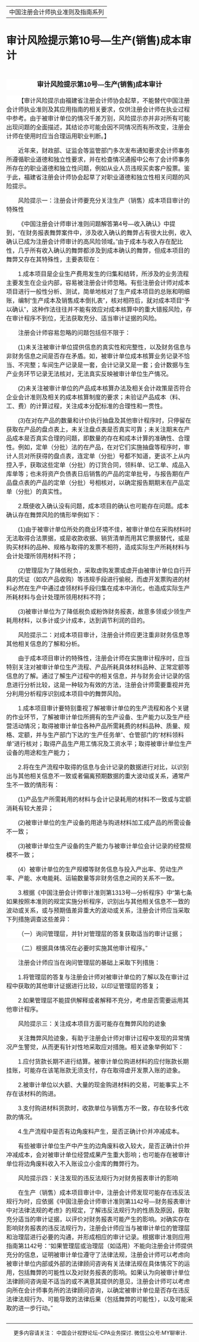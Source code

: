 ﻿<!DOCTYPE HTML PUBLIC "-//W3C//DTD HTML 4.0 Transitional//EN">
<HTML xmlns:o = "urn:schemas-microsoft-com:office:office"><HEAD><TITLE>审计风险提示第10号—生产(销售)成本审计</TITLE>
<META content="text/html; charset=gb2312" http-equiv=Content-Type>
<META name=GENERATOR content="MSHTML 11.00.10570.1001"><LINK rel=stylesheet 
href="_template.css"></HEAD>
<BODY>
<DIV id=nsbanner>
<DIV id=bannerrow1>
<TABLE class=bannerparthead>
  <TBODY>
  <TR id=hdr>
    <TD class=runninghead noWrap>中国注册会计师执业准则及指南系列</TD></TR></TBODY></TABLE></DIV>
<DIV id=titlerow>
<H1 class=dtH1>审计风险提示第10号—生产(销售)成本审计</H1></DIV></DIV>
<DIV id=nstext><BR>
<P class=cntitle 
style="BACKGROUND: white; TEXT-ALIGN: center; MARGIN: 7.5pt 0cm 0pt; LINE-HEIGHT: 22.5pt" 
align=center><A name=_GoBack></A><B><SPAN 
style='FONT-SIZE: 13.5pt; FONT-FAMILY: "微软雅黑",sans-serif'>审计风险提示第<SPAN 
lang=EN-US>10</SPAN>号—生产<SPAN lang=EN-US>(</SPAN>销售<SPAN 
lang=EN-US>)</SPAN>成本审计<SPAN lang=EN-US><o:p></o:p></SPAN></SPAN></B></P>
<P class=doc-a 
style="BOX-SIZING: border-box; BACKGROUND: white; WORD-SPACING: 0px; ORPHANS: 2; WIDOWS: 2; MARGIN: 11.25pt 0cm 0pt; TEXT-INDENT: 24pt; font-variant-ligatures: normal; font-variant-caps: normal; -webkit-text-stroke-width: 0px; text-decoration-style: initial; text-decoration-color: initial"><A 
style="BOX-SIZING: border-box" name=No2></A><SPAN 
style='FONT-FAMILY: "微软雅黑",sans-serif'><FONT 
size=3>【审计风险提示由福建省注册会计师协会起草，不能替代中国注册会计师执业准则及其应用指南的相关要求，仅供注册会计师在执业过程中参考。由于被审计单位的情况千差万别，风险提示亦并非对所有可能出现问题的全面描述，其结论亦可能会因不同情况而有所改变，注册会计师在使用时应当合理运用职业判断。】<SPAN 
lang=EN-US><o:p></o:p></SPAN></FONT></SPAN></P>
<P class=doc-a 
style="BOX-SIZING: border-box; BACKGROUND: white; WORD-SPACING: 0px; ORPHANS: 2; WIDOWS: 2; MARGIN: 11.25pt 0cm 0pt; TEXT-INDENT: 24pt; font-variant-ligatures: normal; font-variant-caps: normal; -webkit-text-stroke-width: 0px; text-decoration-style: initial; text-decoration-color: initial"><A 
style="BOX-SIZING: border-box" name=No3></A><SPAN 
style='FONT-FAMILY: "微软雅黑",sans-serif'><FONT 
size=3>近年来，财政部、证监会等监管部门多次发布通知要求会计师事务所遵循职业道德和独立性要求，并在检查情况通报中公布了会计师事务所存在的职业道德和独立性问题，例如从业人员违规买卖客户股票。鉴于此，福建省注册会计师协会起草了对职业道德和独立性相关问题的风险提示。<SPAN 
lang=EN-US><o:p></o:p></SPAN></FONT></SPAN></P>
<P class=doc-a 
style="BOX-SIZING: border-box; BACKGROUND: white; WORD-SPACING: 0px; ORPHANS: 2; WIDOWS: 2; MARGIN: 11.25pt 0cm 0pt; TEXT-INDENT: 24pt; font-variant-ligatures: normal; font-variant-caps: normal; -webkit-text-stroke-width: 0px; text-decoration-style: initial; text-decoration-color: initial"><A 
style="BOX-SIZING: border-box" name=No4></A><SPAN 
style='FONT-FAMILY: "微软雅黑",sans-serif'><FONT 
size=3>风险提示一：注册会计师要充分关注生产（销售）成本项目审计的特殊性<SPAN 
lang=EN-US><o:p></o:p></SPAN></FONT></SPAN></P>
<P class=doc-a 
style="BOX-SIZING: border-box; BACKGROUND: white; WORD-SPACING: 0px; ORPHANS: 2; WIDOWS: 2; MARGIN: 11.25pt 0cm 0pt; TEXT-INDENT: 24pt; font-variant-ligatures: normal; font-variant-caps: normal; -webkit-text-stroke-width: 0px; text-decoration-style: initial; text-decoration-color: initial"><A 
style="BOX-SIZING: border-box" name=No5></A><SPAN 
style='FONT-FAMILY: "微软雅黑",sans-serif'><FONT size=3>《中国注册会计师审计准则问题解答第<SPAN 
lang=EN-US>4</SPAN>号—收入确认》中提到，“在财务报表舞弊案件中，涉及收入确认的舞弊占有很大比例，收入确认已成为注册会计师审计的高风险领域。”由于成本与收入存在配比性，几乎所有收入确认的舞弊都涉及到成本确认的舞弊，但成本项目的舞弊又存在其特殊性，主要表现在：<SPAN 
lang=EN-US><o:p></o:p></SPAN></FONT></SPAN></P>
<P class=doc-a 
style="BOX-SIZING: border-box; BACKGROUND: white; WORD-SPACING: 0px; ORPHANS: 2; WIDOWS: 2; MARGIN: 11.25pt 0cm 0pt; TEXT-INDENT: 24pt; font-variant-ligatures: normal; font-variant-caps: normal; -webkit-text-stroke-width: 0px; text-decoration-style: initial; text-decoration-color: initial"><A 
style="BOX-SIZING: border-box" name=No6_D1></A><FONT size=3><SPAN lang=EN-US 
style='FONT-FAMILY: "微软雅黑",sans-serif'>1.</SPAN><SPAN 
style='FONT-FAMILY: "微软雅黑",sans-serif'>成本项目是企业生产费用发生的归集和结转，所涉及的业务流程主要发生在企业内部，容易被注册会计师忽略。有些注册会计师对成本项目进行一般性分析、测试，简单地核对了生产成本项目的总账和明细账，编制“生产成本及销售成本倒扎表”，核对相符后，就对成本项目“予以确认”，这种作法往往并不能有效应对成本核算中的重大错报风险，存在审计程序不到位，无法获取充分、适当审计证据的风险。<SPAN 
lang=EN-US><o:p></o:p></SPAN></SPAN></FONT></P>
<P class=doc-a 
style="BOX-SIZING: border-box; BACKGROUND: white; WORD-SPACING: 0px; ORPHANS: 2; WIDOWS: 2; MARGIN: 11.25pt 0cm 0pt; TEXT-INDENT: 24pt; font-variant-ligatures: normal; font-variant-caps: normal; -webkit-text-stroke-width: 0px; text-decoration-style: initial; text-decoration-color: initial"><A 
style="BOX-SIZING: border-box" name=No7></A><SPAN 
style='FONT-FAMILY: "微软雅黑",sans-serif'><FONT size=3>注册会计师容易忽略的问题包括但不限于：<SPAN 
lang=EN-US><o:p></o:p></SPAN></FONT></SPAN></P>
<P class=doc-a 
style="BOX-SIZING: border-box; BACKGROUND: white; WORD-SPACING: 0px; ORPHANS: 2; WIDOWS: 2; MARGIN: 11.25pt 0cm 0pt; TEXT-INDENT: 24pt; font-variant-ligatures: normal; font-variant-caps: normal; -webkit-text-stroke-width: 0px; text-decoration-style: initial; text-decoration-color: initial"><A 
style="BOX-SIZING: border-box" name=No8_D1></A><FONT size=3><SPAN lang=EN-US 
style='FONT-FAMILY: "微软雅黑",sans-serif'>(1)</SPAN><SPAN 
style='FONT-FAMILY: "微软雅黑",sans-serif'>未关注被审计单位提供信息的真实性和完整性，以及财务信息与非财务信息之间是否存在矛盾。如，被审计单位成本核算业务记录不恰当、不完整；车间生产记录是一套，会计记录又是一套；会计数据与生产业务环节记录无法核对，无法真实反映被审计单位生产情况。<SPAN 
lang=EN-US><o:p></o:p></SPAN></SPAN></FONT></P>
<P class=doc-a 
style="BOX-SIZING: border-box; BACKGROUND: white; WORD-SPACING: 0px; ORPHANS: 2; WIDOWS: 2; MARGIN: 11.25pt 0cm 0pt; TEXT-INDENT: 24pt; font-variant-ligatures: normal; font-variant-caps: normal; -webkit-text-stroke-width: 0px; text-decoration-style: initial; text-decoration-color: initial"><A 
style="BOX-SIZING: border-box" name=No9_D2></A><FONT size=3><SPAN lang=EN-US 
style='FONT-FAMILY: "微软雅黑",sans-serif'>(2)</SPAN><SPAN 
style='FONT-FAMILY: "微软雅黑",sans-serif'>未关注被审计单位的产品成本核算办法及相关会计政策是否符合企业会计准则及相关的成本核算制度的要求；未验证产品成本（料、工、费）的计算过程，关注成本分配标准的合理性和一贯性。<SPAN 
lang=EN-US><o:p></o:p></SPAN></SPAN></FONT></P>
<P class=doc-a 
style="BOX-SIZING: border-box; BACKGROUND: white; WORD-SPACING: 0px; ORPHANS: 2; WIDOWS: 2; MARGIN: 11.25pt 0cm 0pt; TEXT-INDENT: 24pt; font-variant-ligatures: normal; font-variant-caps: normal; -webkit-text-stroke-width: 0px; text-decoration-style: initial; text-decoration-color: initial"><A 
style="BOX-SIZING: border-box" name=No10_D3></A><FONT size=3><SPAN lang=EN-US 
style='FONT-FAMILY: "微软雅黑",sans-serif'>(3)</SPAN><SPAN 
style='FONT-FAMILY: "微软雅黑",sans-serif'>在对在产品的数量和计价执行抽盘及其他审计程序时，只停留在获取在产品的盘点表上，未关注盘点表是否真实可靠；未关注期末在产品成本是否真实合理的问题，即数量的存在和成本计算的准确性、合理性。例如，定单（分批）法的在产品，在对它们实施抽盘等程序时，审计人员对所获得的盘点表，连定单（分批）号都不知道，更谈不上从内控入手，获取这些定单（分批）的订货合同，领料单、记工单、成品入库单等；也未将资产负债表日后销售的产品的定单批号，与报告期在产品盘点表的产品的定单（分批）号相核对，以确定报告期期末在产品定单（分批）的真实性。<SPAN 
lang=EN-US><o:p></o:p></SPAN></SPAN></FONT></P>
<P class=doc-a 
style="BOX-SIZING: border-box; BACKGROUND: white; WORD-SPACING: 0px; ORPHANS: 2; WIDOWS: 2; MARGIN: 11.25pt 0cm 0pt; TEXT-INDENT: 24pt; font-variant-ligatures: normal; font-variant-caps: normal; -webkit-text-stroke-width: 0px; text-decoration-style: initial; text-decoration-color: initial"><A 
style="BOX-SIZING: border-box" name=No11_D2></A><FONT size=3><SPAN lang=EN-US 
style='FONT-FAMILY: "微软雅黑",sans-serif'>2.</SPAN><SPAN 
style='FONT-FAMILY: "微软雅黑",sans-serif'>既使收入确认没有问题，成本项目的确认也可能存在问题。成本确认存在舞弊风险的情形举例如下：<SPAN 
lang=EN-US><o:p></o:p></SPAN></SPAN></FONT></P>
<P class=doc-a 
style="BOX-SIZING: border-box; BACKGROUND: white; WORD-SPACING: 0px; ORPHANS: 2; WIDOWS: 2; MARGIN: 11.25pt 0cm 0pt; TEXT-INDENT: 24pt; font-variant-ligatures: normal; font-variant-caps: normal; -webkit-text-stroke-width: 0px; text-decoration-style: initial; text-decoration-color: initial"><A 
style="BOX-SIZING: border-box" name=No12_D1></A><FONT size=3><SPAN lang=EN-US 
style='FONT-FAMILY: "微软雅黑",sans-serif'>(1)</SPAN><SPAN 
style='FONT-FAMILY: "微软雅黑",sans-serif'>由于被审计单位所处的商业环境不佳，被审计单位在采购材料时无法取得合法票据，或是收款收据、销货清单而用其它票据替代，或是购买材料的品种、规格与取得的发票不相符，造成实际生产所耗材料与会计处理所领用材料不符；<SPAN 
lang=EN-US><o:p></o:p></SPAN></SPAN></FONT></P>
<P class=doc-a 
style="BOX-SIZING: border-box; BACKGROUND: white; WORD-SPACING: 0px; ORPHANS: 2; WIDOWS: 2; MARGIN: 11.25pt 0cm 0pt; TEXT-INDENT: 24pt; font-variant-ligatures: normal; font-variant-caps: normal; -webkit-text-stroke-width: 0px; text-decoration-style: initial; text-decoration-color: initial"><A 
style="BOX-SIZING: border-box" name=No13_D2></A><FONT size=3><SPAN lang=EN-US 
style='FONT-FAMILY: "微软雅黑",sans-serif'>(2)</SPAN><SPAN 
style='FONT-FAMILY: "微软雅黑",sans-serif'>管理层为了降低税负，采取虚购发票或虚开由被审计单位自行开具的凭证（如农产品收购）等违规手段进行偷税，而虚开发票购进的材料必然在生产中通过虚领材料手段归集在成本中消化，也造成实际生产所耗材料与会计处理所领用材料不符；<SPAN 
lang=EN-US><o:p></o:p></SPAN></SPAN></FONT></P>
<P class=doc-a 
style="BOX-SIZING: border-box; BACKGROUND: white; WORD-SPACING: 0px; ORPHANS: 2; WIDOWS: 2; MARGIN: 11.25pt 0cm 0pt; TEXT-INDENT: 24pt; font-variant-ligatures: normal; font-variant-caps: normal; -webkit-text-stroke-width: 0px; text-decoration-style: initial; text-decoration-color: initial"><A 
style="BOX-SIZING: border-box" name=No14_D3></A><FONT size=3><SPAN lang=EN-US 
style='FONT-FAMILY: "微软雅黑",sans-serif'>(3)</SPAN><SPAN 
style='FONT-FAMILY: "微软雅黑",sans-serif'>被审计单位为了降低税负或粉饰财务报表，故意多领或少领生产耗用材料，以多计或少计成本，达到调节利润的目的。<SPAN 
lang=EN-US><o:p></o:p></SPAN></SPAN></FONT></P>
<P class=doc-a 
style="BOX-SIZING: border-box; BACKGROUND: white; WORD-SPACING: 0px; ORPHANS: 2; WIDOWS: 2; MARGIN: 11.25pt 0cm 0pt; TEXT-INDENT: 24pt; font-variant-ligatures: normal; font-variant-caps: normal; -webkit-text-stroke-width: 0px; text-decoration-style: initial; text-decoration-color: initial"><A 
style="BOX-SIZING: border-box" name=No15></A><SPAN 
style='FONT-FAMILY: "微软雅黑",sans-serif'><FONT 
size=3>风险提示二：对成本项目审计，注册会计师应更注重非财务信息等其他相关信息的了解和分析。<SPAN 
lang=EN-US><o:p></o:p></SPAN></FONT></SPAN></P>
<P class=doc-a 
style="BOX-SIZING: border-box; BACKGROUND: white; WORD-SPACING: 0px; ORPHANS: 2; WIDOWS: 2; MARGIN: 11.25pt 0cm 0pt; TEXT-INDENT: 24pt; font-variant-ligatures: normal; font-variant-caps: normal; -webkit-text-stroke-width: 0px; text-decoration-style: initial; text-decoration-color: initial"><A 
style="BOX-SIZING: border-box" name=No16></A><SPAN 
style='FONT-FAMILY: "微软雅黑",sans-serif'><FONT 
size=3>由于成本项目审计的特殊性，注册会计师在实施审计程序时，应当特别关注对被审计单位生产流程、产品所耗具体材料品种、正常定额等信息的了解。通过了解生产过程中的相关信息，并与财务会计记录的信息进行分析比较，这是一种较为有效的方法，注册会计师需要重视并充分利用分析程序识别成本项目中的舞弊风险。<SPAN 
lang=EN-US><o:p></o:p></SPAN></FONT></SPAN></P>
<P class=doc-a 
style="BOX-SIZING: border-box; BACKGROUND: white; WORD-SPACING: 0px; ORPHANS: 2; WIDOWS: 2; MARGIN: 11.25pt 0cm 0pt; TEXT-INDENT: 24pt; font-variant-ligatures: normal; font-variant-caps: normal; -webkit-text-stroke-width: 0px; text-decoration-style: initial; text-decoration-color: initial"><A 
style="BOX-SIZING: border-box" name=No17_D1></A><FONT size=3><SPAN lang=EN-US 
style='FONT-FAMILY: "微软雅黑",sans-serif'>1.</SPAN><SPAN 
style='FONT-FAMILY: "微软雅黑",sans-serif'>成本项目审计要特别重视了解被审计单位的生产流程和各个关键的作业环节，了解被审计单位所拥有的生产设备、生产能力以及生产经营活动情况；取得被审计单位各种产品所需耗费的材料品种、质量、规格、定额，并与生产部门下达的“生产任务单”、仓管部门的“材料领料单”进行核对；取得产品生产用工情况及工资水平；取得被审计单位生产设备的用途和生产能力；<SPAN 
lang=EN-US><o:p></o:p></SPAN></SPAN></FONT></P>
<P class=doc-a 
style="BOX-SIZING: border-box; BACKGROUND: white; WORD-SPACING: 0px; ORPHANS: 2; WIDOWS: 2; MARGIN: 11.25pt 0cm 0pt; TEXT-INDENT: 24pt; font-variant-ligatures: normal; font-variant-caps: normal; -webkit-text-stroke-width: 0px; text-decoration-style: initial; text-decoration-color: initial"><A 
style="BOX-SIZING: border-box" name=No18_D2></A><FONT size=3><SPAN lang=EN-US 
style='FONT-FAMILY: "微软雅黑",sans-serif'>2.</SPAN><SPAN 
style='FONT-FAMILY: "微软雅黑",sans-serif'>将在生产流程中取得的信息与会计记录的数据进行对比，以识别出与其他相关信息不一致或者偏离预期数据的重大波动或关系，通常产生不一致的情形有：<SPAN 
lang=EN-US><o:p></o:p></SPAN></SPAN></FONT></P>
<P class=doc-a 
style="BOX-SIZING: border-box; BACKGROUND: white; WORD-SPACING: 0px; ORPHANS: 2; WIDOWS: 2; MARGIN: 11.25pt 0cm 0pt; TEXT-INDENT: 24pt; font-variant-ligatures: normal; font-variant-caps: normal; -webkit-text-stroke-width: 0px; text-decoration-style: initial; text-decoration-color: initial"><A 
style="BOX-SIZING: border-box" name=No19_D1></A><FONT size=3><SPAN lang=EN-US 
style='FONT-FAMILY: "微软雅黑",sans-serif'>(1)</SPAN><SPAN 
style='FONT-FAMILY: "微软雅黑",sans-serif'>产品生产所需耗用的材料与会计记录耗用的材料不一致或与定额消耗有较大差异；<SPAN 
lang=EN-US><o:p></o:p></SPAN></SPAN></FONT></P>
<P class=doc-a 
style="BOX-SIZING: border-box; BACKGROUND: white; WORD-SPACING: 0px; ORPHANS: 2; WIDOWS: 2; MARGIN: 11.25pt 0cm 0pt; TEXT-INDENT: 24pt; font-variant-ligatures: normal; font-variant-caps: normal; -webkit-text-stroke-width: 0px; text-decoration-style: initial; text-decoration-color: initial"><A 
style="BOX-SIZING: border-box" name=No20_D2></A><FONT size=3><SPAN lang=EN-US 
style='FONT-FAMILY: "微软雅黑",sans-serif'>(2)</SPAN><SPAN 
style='FONT-FAMILY: "微软雅黑",sans-serif'>被审计单位的生产设备的用途与购进材料加工成产品的所需设备不一致；<SPAN 
lang=EN-US><o:p></o:p></SPAN></SPAN></FONT></P>
<P class=doc-a 
style="BOX-SIZING: border-box; BACKGROUND: white; WORD-SPACING: 0px; ORPHANS: 2; WIDOWS: 2; MARGIN: 11.25pt 0cm 0pt; TEXT-INDENT: 24pt; font-variant-ligatures: normal; font-variant-caps: normal; -webkit-text-stroke-width: 0px; text-decoration-style: initial; text-decoration-color: initial"><A 
style="BOX-SIZING: border-box" name=No21_D3></A><FONT size=3><SPAN lang=EN-US 
style='FONT-FAMILY: "微软雅黑",sans-serif'>(3)</SPAN><SPAN 
style='FONT-FAMILY: "微软雅黑",sans-serif'>被审计单位生产设备的生产能力与被审计单位会计记录的经营规模不一致；<SPAN 
lang=EN-US><o:p></o:p></SPAN></SPAN></FONT></P>
<P class=doc-a 
style="BOX-SIZING: border-box; BACKGROUND: white; WORD-SPACING: 0px; ORPHANS: 2; WIDOWS: 2; MARGIN: 11.25pt 0cm 0pt; TEXT-INDENT: 24pt; font-variant-ligatures: normal; font-variant-caps: normal; -webkit-text-stroke-width: 0px; text-decoration-style: initial; text-decoration-color: initial"><A 
style="BOX-SIZING: border-box" name=No22_D4></A><FONT size=3><SPAN lang=EN-US 
style='FONT-FAMILY: "微软雅黑",sans-serif'>(4</SPAN><SPAN 
style='FONT-FAMILY: "微软雅黑",sans-serif'>）被审计单位的生产规模等财务信息与投入产出率、劳动生产率、产能、水电能耗、运输数量等非财务信息之间的关系不一致。<SPAN 
lang=EN-US><o:p></o:p></SPAN></SPAN></FONT></P>
<P class=doc-a 
style="BOX-SIZING: border-box; BACKGROUND: white; WORD-SPACING: 0px; ORPHANS: 2; WIDOWS: 2; MARGIN: 11.25pt 0cm 0pt; TEXT-INDENT: 24pt; font-variant-ligatures: normal; font-variant-caps: normal; -webkit-text-stroke-width: 0px; text-decoration-style: initial; text-decoration-color: initial"><A 
style="BOX-SIZING: border-box" name=No23_D3></A><FONT size=3><SPAN lang=EN-US 
style='FONT-FAMILY: "微软雅黑",sans-serif'>3.</SPAN><SPAN 
style='FONT-FAMILY: "微软雅黑",sans-serif'>根据《中国注册会计师审计准则第<SPAN 
lang=EN-US>1313</SPAN>号—分析程序》中“第七条 
如果按照本准则的规定实施分析程序，识别出与其他相关信息不一致的波动或关系，或与预期值差异重大的波动或关系，注册会计师应当采取下列措施调查这些差异：<SPAN 
lang=EN-US><o:p></o:p></SPAN></SPAN></FONT></P>
<P class=doc-a 
style="BOX-SIZING: border-box; BACKGROUND: white; WORD-SPACING: 0px; ORPHANS: 2; WIDOWS: 2; MARGIN: 11.25pt 0cm 0pt; TEXT-INDENT: 24pt; font-variant-ligatures: normal; font-variant-caps: normal; -webkit-text-stroke-width: 0px; text-decoration-style: initial; text-decoration-color: initial"><A 
style="BOX-SIZING: border-box" name=No24_D1></A><SPAN 
style='FONT-FAMILY: "微软雅黑",sans-serif'><FONT 
size=3>（一）询问管理层，并针对管理层的答复获取适当的审计证据；<SPAN 
lang=EN-US><o:p></o:p></SPAN></FONT></SPAN></P>
<P class=doc-a 
style="BOX-SIZING: border-box; BACKGROUND: white; WORD-SPACING: 0px; ORPHANS: 2; WIDOWS: 2; MARGIN: 11.25pt 0cm 0pt; TEXT-INDENT: 24pt; font-variant-ligatures: normal; font-variant-caps: normal; -webkit-text-stroke-width: 0px; text-decoration-style: initial; text-decoration-color: initial"><A 
style="BOX-SIZING: border-box" name=No25_D2></A><SPAN 
style='FONT-FAMILY: "微软雅黑",sans-serif'><FONT size=3>（二）根据具体情况在必要时实施其他审计程序。”<SPAN 
lang=EN-US><o:p></o:p></SPAN></FONT></SPAN></P>
<P class=doc-a 
style="BOX-SIZING: border-box; BACKGROUND: white; WORD-SPACING: 0px; ORPHANS: 2; WIDOWS: 2; MARGIN: 11.25pt 0cm 0pt; TEXT-INDENT: 24pt; font-variant-ligatures: normal; font-variant-caps: normal; -webkit-text-stroke-width: 0px; text-decoration-style: initial; text-decoration-color: initial"><A 
style="BOX-SIZING: border-box" name=No26></A><SPAN 
style='FONT-FAMILY: "微软雅黑",sans-serif'><FONT 
size=3>注册会计师应当在询问管理层的基础上采取下列措施：<SPAN 
lang=EN-US><o:p></o:p></SPAN></FONT></SPAN></P>
<P class=doc-a 
style="BOX-SIZING: border-box; BACKGROUND: white; WORD-SPACING: 0px; ORPHANS: 2; WIDOWS: 2; MARGIN: 11.25pt 0cm 0pt; TEXT-INDENT: 24pt; font-variant-ligatures: normal; font-variant-caps: normal; -webkit-text-stroke-width: 0px; text-decoration-style: initial; text-decoration-color: initial"><A 
style="BOX-SIZING: border-box" name=No27_D1></A><FONT size=3><SPAN lang=EN-US 
style='FONT-FAMILY: "微软雅黑",sans-serif'>1.</SPAN><SPAN 
style='FONT-FAMILY: "微软雅黑",sans-serif'>将管理层的答复与注册会计师对被审计单位的了解以及在审计过程中获取的其他审计证据进行比较，以印证管理层的答复；<SPAN 
lang=EN-US><o:p></o:p></SPAN></SPAN></FONT></P>
<P class=doc-a 
style="BOX-SIZING: border-box; BACKGROUND: white; WORD-SPACING: 0px; ORPHANS: 2; WIDOWS: 2; MARGIN: 11.25pt 0cm 0pt; TEXT-INDENT: 24pt; font-variant-ligatures: normal; font-variant-caps: normal; -webkit-text-stroke-width: 0px; text-decoration-style: initial; text-decoration-color: initial"><A 
style="BOX-SIZING: border-box" name=No28_D2></A><FONT size=3><SPAN lang=EN-US 
style='FONT-FAMILY: "微软雅黑",sans-serif'>2.</SPAN><SPAN 
style='FONT-FAMILY: "微软雅黑",sans-serif'>如果管理层不能提供解释或者解释不充分，考虑是否需要运用其他审计程序。<SPAN 
lang=EN-US><o:p></o:p></SPAN></SPAN></FONT></P>
<P class=doc-a 
style="BOX-SIZING: border-box; BACKGROUND: white; WORD-SPACING: 0px; ORPHANS: 2; WIDOWS: 2; MARGIN: 11.25pt 0cm 0pt; TEXT-INDENT: 24pt; font-variant-ligatures: normal; font-variant-caps: normal; -webkit-text-stroke-width: 0px; text-decoration-style: initial; text-decoration-color: initial"><A 
style="BOX-SIZING: border-box" name=No29></A><SPAN 
style='FONT-FAMILY: "微软雅黑",sans-serif'><FONT 
size=3>风险提示三：关注成本项目方面可能存在舞弊风险的迹象<SPAN 
lang=EN-US><o:p></o:p></SPAN></FONT></SPAN></P>
<P 
style="BOX-SIZING: border-box; BACKGROUND: white; WORD-SPACING: 0px; ORPHANS: 2; WIDOWS: 2; MARGIN: 11.25pt 0cm 0pt; TEXT-INDENT: 24pt; font-variant-ligatures: normal; font-variant-caps: normal; -webkit-text-stroke-width: 0px; text-decoration-style: initial; text-decoration-color: initial"><SPAN 
style='FONT-FAMILY: "微软雅黑",sans-serif'><FONT 
size=3>关注舞弊风险迹象，有助于注册会计师对审计过程中发现的异常情况产生警觉，从而更有针对性地采取应对措施。相关迹象举例如下：<SPAN 
lang=EN-US><o:p></o:p></SPAN></FONT></SPAN></P>
<P class=doc-a 
style="BOX-SIZING: border-box; BACKGROUND: white; WORD-SPACING: 0px; ORPHANS: 2; WIDOWS: 2; MARGIN: 11.25pt 0cm 0pt; TEXT-INDENT: 24pt; font-variant-ligatures: normal; font-variant-caps: normal; -webkit-text-stroke-width: 0px; text-decoration-style: initial; text-decoration-color: initial"><A 
style="BOX-SIZING: border-box" name=No30_D1></A><FONT size=3><SPAN lang=EN-US 
style='FONT-FAMILY: "微软雅黑",sans-serif'>1.</SPAN><SPAN 
style='FONT-FAMILY: "微软雅黑",sans-serif'>应付货款长期不进行结算。被审计单位购进材料的应付账款长期挂账，可能存在该笔账款无须支付，存在取得虚开发票入账的迹象。<SPAN 
lang=EN-US><o:p></o:p></SPAN></SPAN></FONT></P>
<P class=doc-a 
style="BOX-SIZING: border-box; BACKGROUND: white; WORD-SPACING: 0px; ORPHANS: 2; WIDOWS: 2; MARGIN: 11.25pt 0cm 0pt; TEXT-INDENT: 24pt; font-variant-ligatures: normal; font-variant-caps: normal; -webkit-text-stroke-width: 0px; text-decoration-style: initial; text-decoration-color: initial"><A 
style="BOX-SIZING: border-box" name=No31_D2></A><FONT size=3><SPAN lang=EN-US 
style='FONT-FAMILY: "微软雅黑",sans-serif'>2.</SPAN><SPAN 
style='FONT-FAMILY: "微软雅黑",sans-serif'>被审计单位以大额、大量的现金购进材料的交易，可能事实上不存在该材料的购进。<SPAN 
lang=EN-US><o:p></o:p></SPAN></SPAN></FONT></P>
<P class=doc-a 
style="BOX-SIZING: border-box; BACKGROUND: white; WORD-SPACING: 0px; ORPHANS: 2; WIDOWS: 2; MARGIN: 11.25pt 0cm 0pt; TEXT-INDENT: 24pt; font-variant-ligatures: normal; font-variant-caps: normal; -webkit-text-stroke-width: 0px; text-decoration-style: initial; text-decoration-color: initial"><A 
style="BOX-SIZING: border-box" name=No32_D3></A><FONT size=3><SPAN lang=EN-US 
style='FONT-FAMILY: "微软雅黑",sans-serif'>3.</SPAN><SPAN 
style='FONT-FAMILY: "微软雅黑",sans-serif'>支付购进材料货款时，收款单位与销售方不一致，存在较多代收款的情况。<SPAN 
lang=EN-US><o:p></o:p></SPAN></SPAN></FONT></P>
<P class=doc-a 
style="BOX-SIZING: border-box; BACKGROUND: white; WORD-SPACING: 0px; ORPHANS: 2; WIDOWS: 2; MARGIN: 11.25pt 0cm 0pt; TEXT-INDENT: 24pt; font-variant-ligatures: normal; font-variant-caps: normal; -webkit-text-stroke-width: 0px; text-decoration-style: initial; text-decoration-color: initial"><A 
style="BOX-SIZING: border-box" name=No33_D4></A><FONT size=3><SPAN lang=EN-US 
style='FONT-FAMILY: "微软雅黑",sans-serif'>4.</SPAN><SPAN 
style='FONT-FAMILY: "微软雅黑",sans-serif'>生产流程中是否有边角废料产生，是否正确计价并冲减成本。<SPAN 
lang=EN-US><o:p></o:p></SPAN></SPAN></FONT></P>
<P class=doc-a 
style="BOX-SIZING: border-box; BACKGROUND: white; WORD-SPACING: 0px; ORPHANS: 2; WIDOWS: 2; MARGIN: 11.25pt 0cm 0pt; TEXT-INDENT: 24pt; font-variant-ligatures: normal; font-variant-caps: normal; -webkit-text-stroke-width: 0px; text-decoration-style: initial; text-decoration-color: initial"><A 
style="BOX-SIZING: border-box" name=No34></A><SPAN 
style='FONT-FAMILY: "微软雅黑",sans-serif'><FONT 
size=3>有些被审计单位生产中产生的边角废料收入较大，是否正确计价并冲减成本，会对被审计单位经营成果产生重大影响；也可能存在被审计单位将边角废料收入不入账设立小金库的舞弊行为。<SPAN 
lang=EN-US><o:p></o:p></SPAN></FONT></SPAN></P>
<P class=doc-a 
style="BOX-SIZING: border-box; BACKGROUND: white; WORD-SPACING: 0px; ORPHANS: 2; WIDOWS: 2; MARGIN: 11.25pt 0cm 0pt; TEXT-INDENT: 24pt; font-variant-ligatures: normal; font-variant-caps: normal; -webkit-text-stroke-width: 0px; text-decoration-style: initial; text-decoration-color: initial"><A 
style="BOX-SIZING: border-box" name=No35></A><SPAN 
style='FONT-FAMILY: "微软雅黑",sans-serif'><FONT 
size=3>风险提示四：关注发现的违反法规行为对财务报表审计的影响<SPAN 
lang=EN-US><o:p></o:p></SPAN></FONT></SPAN></P>
<P 
style="BOX-SIZING: border-box; BACKGROUND: white; WORD-SPACING: 0px; ORPHANS: 2; WIDOWS: 2; MARGIN: 11.25pt 0cm 0pt; TEXT-INDENT: 24pt; font-variant-ligatures: normal; font-variant-caps: normal; -webkit-text-stroke-width: 0px; text-decoration-style: initial; text-decoration-color: initial"><SPAN 
style='FONT-FAMILY: "微软雅黑",sans-serif'><FONT 
size=3>在生产（销售）成本项目审计中，注册会计师发现可能存在违反法规行为时，应依据《中国注册会计师审计准则第<SPAN 
lang=EN-US>1142</SPAN>号—财务报表审计中对法律法规的考虑》的规定，了解违反法规行为的性质及原因，获取充分适当的审计证据，以评价对财务报表可能产生的影响。对确实存在影响财务报表的违反法规行为，注册会计师应当与被审计单位的管理层和治理层进行必要的沟通，并形成相应的审计记录。根据审计准则应用指南第<SPAN 
lang=EN-US>1142</SPAN>号：“如果管理层或治理层（如适用）不能向注册会计师提供充分的信息，证明被审计单位遵守了法律法规，注册会计师可以考虑向被审计单位内部或外部的法律顾问咨询有关法律法规在具体情况下的运用，包括舞弊的可能性以及对财务报表的影响。如果认为向被审计单位法律顾问咨询是不适当的或不满意其提供的意见，注册会计师可以考虑向所在会计师事务所的法律顾问咨询，以确定被审计单位是否存在违反法律法规行为、可能导致的法律后果（包括舞弊的可能性），以及可能采取的进一步行动。”<SPAN 
lang=EN-US><o:p></o:p></SPAN></FONT></SPAN></P>
<P class=MsoNormal style="MARGIN: 0cm 0cm 0pt"><SPAN lang=EN-US><o:p><FONT 
face=Calibri>&nbsp;</FONT></o:p></SPAN></P>
<P>
<HR>

<P></P></DIV>
<DIV class=footer>
<P>&nbsp;&nbsp;&nbsp;&nbsp;&nbsp;更多内容请关注： 中国会计视野论坛-CPA业务探讨. 
微信公众号:MY聊审计.</P></DIV></BODY></HTML>
